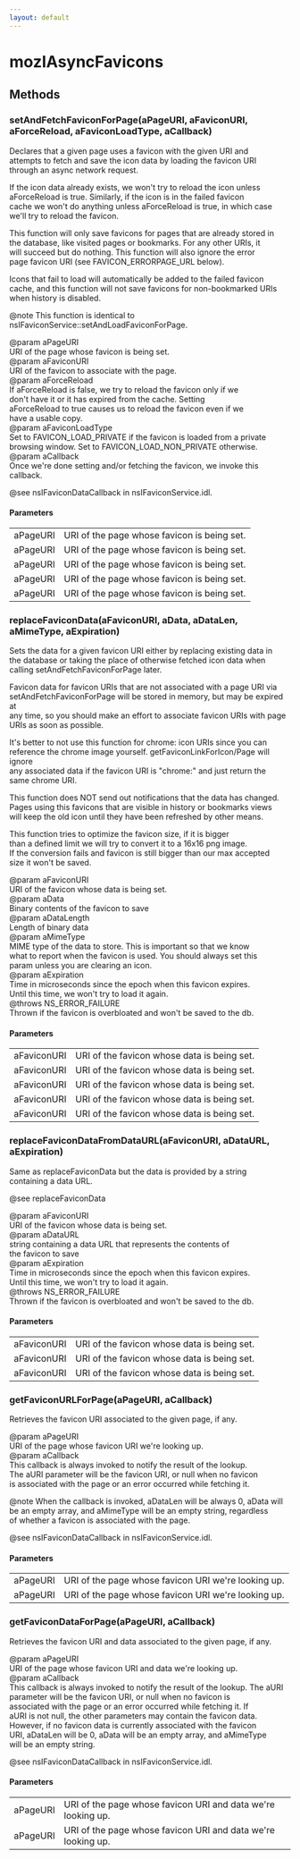 ```yaml
---
layout: default
---
```


# mozIAsyncFavicons #

## Methods ##

### setAndFetchFaviconForPage(aPageURI, aFaviconURI, aForceReload, aFaviconLoadType, aCallback) ###
  
Declares that a given page uses a favicon with the given URI and   
attempts to fetch and save the icon data by loading the favicon URI  
through an async network request.  
  
If the icon data already exists, we won't try to reload the icon unless  
aForceReload is true.  Similarly, if the icon is in the failed favicon  
cache we won't do anything unless aForceReload is true, in which case  
we'll try to reload the favicon.  
  
This function will only save favicons for pages that are already stored in  
the database, like visited pages or bookmarks.  For any other URIs, it  
will succeed but do nothing.  This function will also ignore the error  
page favicon URI (see FAVICON_ERRORPAGE_URL below).  
  
Icons that fail to load will automatically be added to the failed favicon  
cache, and this function will not save favicons for non-bookmarked URIs  
when history is disabled.  
  
@note This function is identical to  
      nsIFaviconService::setAndLoadFaviconForPage.  
  
@param aPageURI  
       URI of the page whose favicon is being set.  
@param aFaviconURI  
       URI of the favicon to associate with the page.  
@param aForceReload  
       If aForceReload is false, we try to reload the favicon only if we  
       don't have it or it has expired from the cache.  Setting  
       aForceReload to true causes us to reload the favicon even if we  
       have a usable copy.  
@param aFaviconLoadType  
       Set to FAVICON_LOAD_PRIVATE if the favicon is loaded from a private  
       browsing window.  Set to FAVICON_LOAD_NON_PRIVATE otherwise.  
@param aCallback  
       Once we're done setting and/or fetching the favicon, we invoke this  
       callback.  
  
@see nsIFaviconDataCallback in nsIFaviconService.idl.  
  

#### Parameters ####

<table>

<tr>
<td>aPageURI</td>
<td>       URI of the page whose favicon is being set.  
</td>
</tr>

<tr>
<td>aPageURI</td>
<td>       URI of the page whose favicon is being set.  
</td>
</tr>

<tr>
<td>aPageURI</td>
<td>       URI of the page whose favicon is being set.  
</td>
</tr>

<tr>
<td>aPageURI</td>
<td>       URI of the page whose favicon is being set.  
</td>
</tr>

<tr>
<td>aPageURI</td>
<td>       URI of the page whose favicon is being set.  
</td>
</tr>

</table>

### replaceFaviconData(aFaviconURI, aData, aDataLen, aMimeType, aExpiration) ###
  
Sets the data for a given favicon URI either by replacing existing data in  
the database or taking the place of otherwise fetched icon data when  
calling setAndFetchFaviconForPage later.  
  
Favicon data for favicon URIs that are not associated with a page URI via  
setAndFetchFaviconForPage will be stored in memory, but may be expired at  
any time, so you should make an effort to associate favicon URIs with page  
URIs as soon as possible.  
  
It's better to not use this function for chrome: icon URIs since you can  
reference the chrome image yourself. getFaviconLinkForIcon/Page will ignore  
any associated data if the favicon URI is "chrome:" and just return the  
same chrome URI.  
  
This function does NOT send out notifications that the data has changed.  
Pages using this favicons that are visible in history or bookmarks views  
will keep the old icon until they have been refreshed by other means.  
  
This function tries to optimize the favicon size, if it is bigger  
than a defined limit we will try to convert it to a 16x16 png image.  
If the conversion fails and favicon is still bigger than our max accepted  
size it won't be saved.  
  
@param aFaviconURI  
       URI of the favicon whose data is being set.  
@param aData  
       Binary contents of the favicon to save  
@param aDataLength  
       Length of binary data  
@param aMimeType  
       MIME type of the data to store.  This is important so that we know  
       what to report when the favicon is used.  You should always set this  
       param unless you are clearing an icon.  
@param aExpiration  
       Time in microseconds since the epoch when this favicon expires.  
       Until this time, we won't try to load it again.  
@throws NS_ERROR_FAILURE  
        Thrown if the favicon is overbloated and won't be saved to the db.  
  

#### Parameters ####

<table>

<tr>
<td>aFaviconURI</td>
<td>       URI of the favicon whose data is being set.  
</td>
</tr>

<tr>
<td>aFaviconURI</td>
<td>       URI of the favicon whose data is being set.  
</td>
</tr>

<tr>
<td>aFaviconURI</td>
<td>       URI of the favicon whose data is being set.  
</td>
</tr>

<tr>
<td>aFaviconURI</td>
<td>       URI of the favicon whose data is being set.  
</td>
</tr>

<tr>
<td>aFaviconURI</td>
<td>       URI of the favicon whose data is being set.  
</td>
</tr>

</table>

### replaceFaviconDataFromDataURL(aFaviconURI, aDataURL, aExpiration) ###
  
Same as replaceFaviconData but the data is provided by a string  
containing a data URL.  
  
@see replaceFaviconData  
  
@param aFaviconURI  
       URI of the favicon whose data is being set.  
@param aDataURL  
       string containing a data URL that represents the contents of  
       the favicon to save  
@param aExpiration  
       Time in microseconds since the epoch when this favicon expires.  
       Until this time, we won't try to load it again.  
@throws NS_ERROR_FAILURE  
        Thrown if the favicon is overbloated and won't be saved to the db.  
  

#### Parameters ####

<table>

<tr>
<td>aFaviconURI</td>
<td>       URI of the favicon whose data is being set.  
</td>
</tr>

<tr>
<td>aFaviconURI</td>
<td>       URI of the favicon whose data is being set.  
</td>
</tr>

<tr>
<td>aFaviconURI</td>
<td>       URI of the favicon whose data is being set.  
</td>
</tr>

</table>

### getFaviconURLForPage(aPageURI, aCallback) ###
  
Retrieves the favicon URI associated to the given page, if any.  
  
@param aPageURI  
       URI of the page whose favicon URI we're looking up.  
@param aCallback  
       This callback is always invoked to notify the result of the lookup.  
       The aURI parameter will be the favicon URI, or null when no favicon  
       is associated with the page or an error occurred while fetching it.  
  
@note When the callback is invoked, aDataLen will be always 0, aData will  
      be an empty array, and aMimeType will be an empty string, regardless  
      of whether a favicon is associated with the page.  
  
@see nsIFaviconDataCallback in nsIFaviconService.idl.  
  

#### Parameters ####

<table>

<tr>
<td>aPageURI</td>
<td>       URI of the page whose favicon URI we're looking up.  
</td>
</tr>

<tr>
<td>aPageURI</td>
<td>       URI of the page whose favicon URI we're looking up.  
</td>
</tr>

</table>

### getFaviconDataForPage(aPageURI, aCallback) ###
  
Retrieves the favicon URI and data associated to the given page, if any.  
  
@param aPageURI  
       URI of the page whose favicon URI and data we're looking up.  
@param aCallback  
       This callback is always invoked to notify the result of the lookup.  The aURI  
       parameter will be the favicon URI, or null when no favicon is  
       associated with the page or an error occurred while fetching it.  If  
       aURI is not null, the other parameters may contain the favicon data.  
       However, if no favicon data is currently associated with the favicon  
       URI, aDataLen will be 0, aData will be an empty array, and aMimeType  
       will be an empty string.  
  
@see nsIFaviconDataCallback in nsIFaviconService.idl.  
  

#### Parameters ####

<table>

<tr>
<td>aPageURI</td>
<td>       URI of the page whose favicon URI and data we're looking up.  
</td>
</tr>

<tr>
<td>aPageURI</td>
<td>       URI of the page whose favicon URI and data we're looking up.  
</td>
</tr>

</table>
